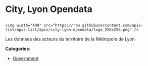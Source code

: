 # City, Lyon Opendata<p align="center">
    <img width="400" src="https://raw.githubusercontent.com/apis-list/apis-list/apis/city-lyon-opendata/logo_256x256.png" />
</p>

Les données des acteurs du territoire de la Métropole de Lyon

**Categories**:

- [Government](https://github/apis-list/apis-list#government)





